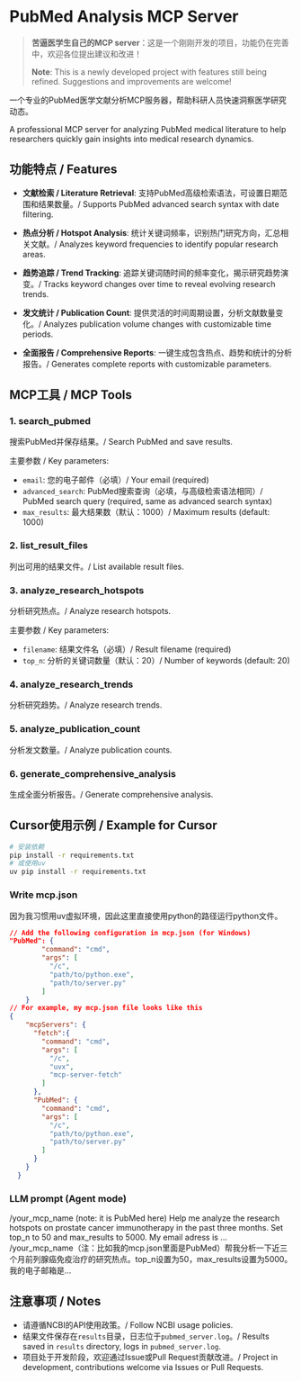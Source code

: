 # PubMed Analysis MCP Server

> **苦逼医学生自己的MCP server**：这是一个刚刚开发的项目，功能仍在完善中，欢迎各位提出建议和改进！
> 
> **Note**: This is a newly developed project with features still being refined. Suggestions and improvements are welcome!

一个专业的PubMed医学文献分析MCP服务器，帮助科研人员快速洞察医学研究动态。

A professional MCP server for analyzing PubMed medical literature to help researchers quickly gain insights into medical research dynamics.

## 功能特点 / Features

- **文献检索 / Literature Retrieval**: 支持PubMed高级检索语法，可设置日期范围和结果数量。/ Supports PubMed advanced search syntax with date filtering.

- **热点分析 / Hotspot Analysis**: 统计关键词频率，识别热门研究方向，汇总相关文献。/ Analyzes keyword frequencies to identify popular research areas.

- **趋势追踪 / Trend Tracking**: 追踪关键词随时间的频率变化，揭示研究趋势演变。/ Tracks keyword changes over time to reveal evolving research trends.

- **发文统计 / Publication Count**: 提供灵活的时间周期设置，分析文献数量变化。/ Analyzes publication volume changes with customizable time periods.

- **全面报告 / Comprehensive Reports**: 一键生成包含热点、趋势和统计的分析报告。/ Generates complete reports with customizable parameters.

## MCP工具 / MCP Tools

### 1. search_pubmed
搜索PubMed并保存结果。/ Search PubMed and save results.

主要参数 / Key parameters:
- `email`: 您的电子邮件（必填）/ Your email (required)
- `advanced_search`: PubMed搜索查询（必填，与高级检索语法相同）/ PubMed search query (required, same as advanced search syntax)
- `max_results`: 最大结果数（默认：1000）/ Maximum results (default: 1000)

### 2. list_result_files
列出可用的结果文件。/ List available result files.

### 3. analyze_research_hotspots
分析研究热点。/ Analyze research hotspots.

主要参数 / Key parameters:
- `filename`: 结果文件名（必填）/ Result filename (required)
- `top_n`: 分析的关键词数量（默认：20）/ Number of keywords (default: 20)

### 4. analyze_research_trends
分析研究趋势。/ Analyze research trends.

### 5. analyze_publication_count
分析发文数量。/ Analyze publication counts.

### 6. generate_comprehensive_analysis
生成全面分析报告。/ Generate comprehensive analysis.

## Cursor使用示例 / Example for Cursor

```bash
# 安装依赖
pip install -r requirements.txt
# 或使用uv
uv pip install -r requirements.txt
```

### Write mcp.json
因为我习惯用uv虚拟环境，因此这里直接使用python的路径运行python文件。
```json
// Add the following configuration in mcp.json (for Windows)
"PubMed": {
        "command": "cmd",
        "args": [
          "/c",
          "path/to/python.exe",
          "path/to/server.py"
        ]
    }
// For example, my mcp.json file looks like this
{
    "mcpServers": {
      "fetch":{
        "command": "cmd",
        "args": [
          "/c",
          "uvx",
          "mcp-server-fetch"
        ]
      },
      "PubMed": {
        "command": "cmd",
        "args": [
          "/c",
          "path/to/python.exe",
          "path/to/server.py"
        ]
      }
    }
  }
```

### LLM prompt (Agent mode)

/your_mcp_name (note: it is PubMed here) Help me analyze the research hotspots on prostate cancer immunotherapy in the past three months. Set top_n to 50 and max_results to 5000. My email adress is ...
/your_mcp_name（注：比如我的mcp.json里面是PubMed）帮我分析一下近三个月前列腺癌免疫治疗的研究热点。top_n设置为50，max_results设置为5000。我的电子邮箱是...


## 注意事项 / Notes

- 请遵循NCBI的API使用政策。/ Follow NCBI usage policies.
- 结果文件保存在`results`目录，日志位于`pubmed_server.log`。/ Results saved in `results` directory, logs in `pubmed_server.log`.
- 项目处于开发阶段，欢迎通过Issue或Pull Request贡献改进。/ Project in development, contributions welcome via Issues or Pull Requests.

